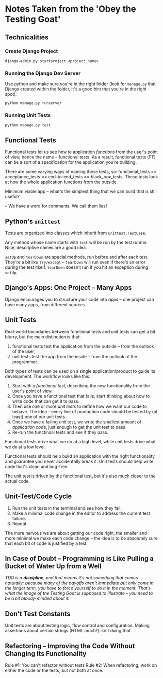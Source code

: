 # Notes Taken from the 'Obey the Testing Goat'

## Technicalities

### Create Django Project

`django-admin.py startproject <project_name>`

### Running the Django Dev Server

Use python and make sure you're in the right folder (look for `manage.py` that Django created within the folder, it's a good hint that you're in the right spot):

`python manage.py runserver`

### Running Unit Tests

`python manage.py test`

## Functional Tests

Functional tests let us see how te application *functions* from the user's point of view, hence the name &ndash; functional tests.
As a result, functional tests (FT) can be a sort of a specification for the application you're building.

There are some varying ways of naming these tests, so: functional_tests == acceptance_tests == end-to-end_tests == black_box_tests. These tests look at how the whole application functions from the outside.

Minimum viable app &ndash; what's the simplest thing that we can build that is still useful?

&ndash; We have a word for comments. We call them lies!

## Python's `unittest`

Tests are organized into classes which inherit from `unittest.TestCase`.

Any method whose name starts with `test` will be run by the test runner.
Nice, descriptive names are a good idea.

`setUp` and `tearDown` are special methods, run before and after each test. They're a bit like `try/except` &ndash; `tearDown` will run even if there's an error during the test itself. `tearDown` doesn't run if you hit an exception during `setUp`.

## Django's Apps: One Project &ndash; Many Apps

Django encourages you to structure your code into *apps* &ndash; one project can have many apps, from different sources.

## Unit Tests

Real-world boundaries between functional tests and unit tests can get a bit blurry, but the main distinction is that:

1. functional tests test the application from the outside &ndash; from the outlook of the user,
2. unit tests test the app from the inside &ndash; from the outlook of the programmer.

Both types of tests can be used on a single application/product to guide its development.
The workflow looks like this:

1. Start with a *functional test*, describing the new functionality from the user's point of view.
2. Once you have a functional test that fails, start thinking about how to write code that can get it to pass.
3. Then use one or more *unit tests* to define how we want our code to behave. The idea &ndash; every line of production code should be tested by (at least) one of our unit tests.
4. Once we have a failing unit test, we write the smallest amount of *application code*, just enough to get the unit test to pass.
5. Re-run the functinoal tests and see if they pass.

Functional tests drive what we do at a high level, while unit tests drive what we do at a low level.

Functional tests should help build an application with the right functionality and guarantee you never accidentally break it.
Unit tests should help write code that's clean and bug-free.

The unit test is driven by the functional test, but it's also much closer to the actual code.

## Unit-Test/Code Cycle

1. Run the unit tests in the terminal and see how they fail.
2. Make a minimal code change in the editor to address the current test failure.
3. Repeat.

The more nervous we are about getting our code right, the smaller and more minimal we make each code change &ndash; the idea is to be absolutely sure that each bit of code is justified by a test.

## In Case of Doubt &ndash; Programming is Like Pulling a Bucket of Water Up from a Well

*TDD is a **discipline**, and that means it's not something that comes naturally; because many of the payoffs aren't immediate but only come in the longer term, you have to force yourself to do it in the moment. That's what the image of the Testing Goat is supposed to illustrate &ndash; you need to be a bit bloody-minded about it.*

## Don't Test Constants

Unit tests are about testing logic, flow control and configuration. Making assertions about certain strings (HTML much?) isn't doing that.

## Refactoring &ndash; Improving the Code Without Changing Its Functionality

Rule #1: You can't refactor without tests
Rule #2: When refactoring, work on either the code or the tests, but not both at once.
